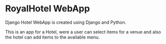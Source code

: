 # RoyalHotel WebApp

 Django Hotel WebApp is created using Django and Python.

 This is an app for a Hotel, were a user can select items for a venue and also the hotel can add items to the available menu.
